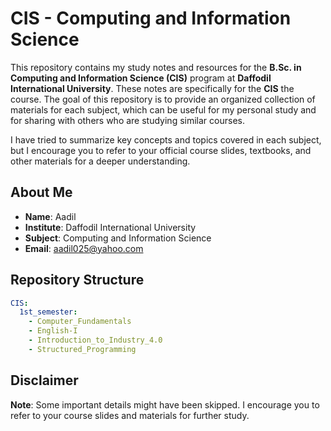 # CIS - Computing and Information Science

This repository contains my study notes and resources for the **B.Sc. in Computing and Information Science (CIS)** program at **Daffodil International University**. These notes are specifically for the **CIS** the course. The goal of this repository is to provide an organized collection of materials for each subject, which can be useful for my personal study and for sharing with others who are studying similar courses.

I have tried to summarize key concepts and topics covered in each subject, but I encourage you to refer to your official course slides, textbooks, and other materials for a deeper understanding.

## About Me

- **Name**: Aadil
- **Institute**: Daffodil International University
- **Subject**: Computing and Information Science
- **Email**: aadil025@yahoo.com

## Repository Structure

```yaml
CIS:
  1st_semester:
    - Computer_Fundamentals
    - English-I
    - Introduction_to_Industry_4.0
    - Structured_Programming
```
## Disclaimer

**Note**: Some important details might have been skipped. I encourage you to refer to your course slides and materials for further study.

